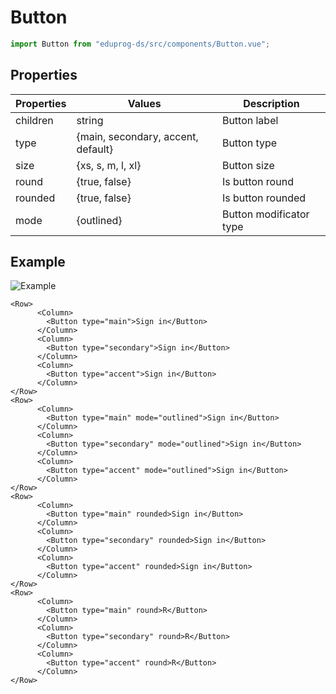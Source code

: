 # Button

```js
import Button from "eduprog-ds/src/components/Button.vue";
```

## Properties

| Properties | Values                             | Description             |
| ---------- | ---------------------------------- | ----------------------- |
| children   | string                             | Button label            |
| type       | {main, secondary, accent, default} | Button type             |
| size       | {xs, s, m, l, xl}                  | Button size             |
| round      | {true, false}                      | Is button round         |
| rounded    | {true, false}                      | Is button rounded       |
| mode       | {outlined}                         | Button modificator type |

## Example

![Example](https://i.imgur.com/UaePjvy.png)

```vue
<Row>
      <Column>
        <Button type="main">Sign in</Button>
      </Column>
      <Column>
        <Button type="secondary">Sign in</Button>
      </Column>
      <Column>
        <Button type="accent">Sign in</Button>
      </Column>
</Row>
<Row>
      <Column>
        <Button type="main" mode="outlined">Sign in</Button>
      </Column>
      <Column>
        <Button type="secondary" mode="outlined">Sign in</Button>
      </Column>
      <Column>
        <Button type="accent" mode="outlined">Sign in</Button>
      </Column>
</Row>
<Row>
      <Column>
        <Button type="main" rounded>Sign in</Button>
      </Column>
      <Column>
        <Button type="secondary" rounded>Sign in</Button>
      </Column>
      <Column>
        <Button type="accent" rounded>Sign in</Button>
      </Column>
</Row>
<Row>
      <Column>
        <Button type="main" round>R</Button>
      </Column>
      <Column>
        <Button type="secondary" round>R</Button>
      </Column>
      <Column>
        <Button type="accent" round>R</Button>
      </Column>
</Row>
```
